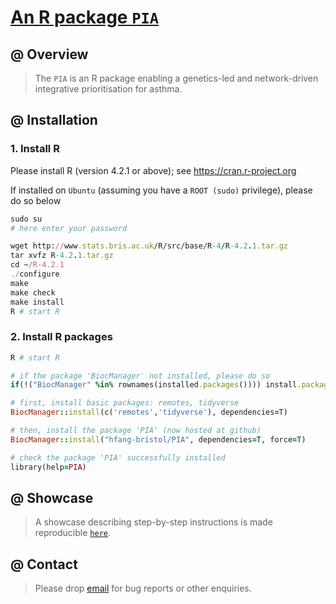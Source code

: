 # [An R package `PIA`](https://github.com/hfang-bristol/PIA)

## @ Overview

> The `PIA` is an R package enabling a genetics-led and network-driven integrative prioritisation for asthma.

## @ Installation

### 1. Install R

Please install R (version 4.2.1 or above); see https://cran.r-project.org

If installed on `Ubuntu` (assuming you have a `ROOT (sudo)` privilege), please do so below

```ruby
sudo su
# here enter your password

wget http://www.stats.bris.ac.uk/R/src/base/R-4/R-4.2.1.tar.gz
tar xvfz R-4.2.1.tar.gz
cd ~/R-4.2.1
./configure
make
make check
make install
R # start R
```

### 2. Install R packages

```ruby
R # start R

# if the package 'BiocManager' not installed, please do so
if(!("BiocManager" %in% rownames(installed.packages()))) install.packages("BiocManager")

# first, install basic packages: remotes, tidyverse
BiocManager::install(c('remotes','tidyverse'), dependencies=T)

# then, install the package 'PIA' (now hosted at github)
BiocManager::install("hfang-bristol/PIA", dependencies=T, force=T)

# check the package 'PIA' successfully installed
library(help=PIA)
```


## @ Showcase

> A showcase describing step-by-step instructions is made reproducible [`here`](http://www.genetictargets.com/PIA/showcase).


## @ Contact

> Please drop [email](mailto:fh12355@rjh.com.cn) for bug reports or other enquiries.


